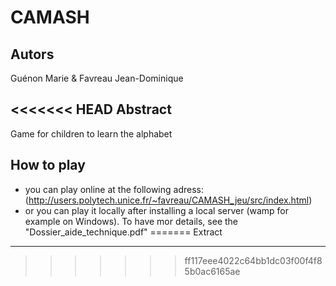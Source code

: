 ﻿CAMASH
======

Autors
------
Guénon Marie & Favreau Jean-Dominique

<<<<<<< HEAD
Abstract
-------
Game for children to learn the alphabet

How to play
-----------
* you can play online at the following adress: (http://users.polytech.unice.fr/~favreau/CAMASH_jeu/src/index.html)
* or you can play it locally after installing a local server (wamp for example on Windows). To have mor details, see the "Dossier_aide_technique.pdf"
=======
Extract
-------
>>>>>>> ff117eee4022c64bb1dc03f00f4f85b0ac6165ae
